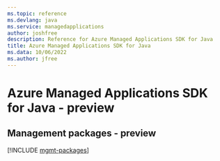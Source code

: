 ```yaml
---
ms.topic: reference
ms.devlang: java
ms.service: managedapplications
author: joshfree
description: Reference for Azure Managed Applications SDK for Java
title: Azure Managed Applications SDK for Java
ms.data: 10/06/2022
ms.author: jfree
---
```

# Azure Managed Applications SDK for Java - preview

## Management packages - preview
[!INCLUDE [mgmt-packages](managed-applications-mgmt-index.md)]